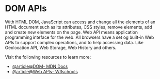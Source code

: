 # DOM APIs

With HTML DOM, JavaScript can access and change all the elements of an HTML document such as its attributes, CSS styles, remove elements, add and create new elements on the page. Web API means application programming inteface for the web. All browsers have a set og built-in Web APIs to support complex operations, and to help accessing data. Like Geolocation API, Web Storage, Web History and others.

Visit the following resources to learn more:

- [@article@DOM- MDN Docs](https://developer.mozilla.org/en-US/docs/Web/API/Document_Object_Model)
- [@article@Web APIs- W3schools](https://www.w3schools.com/js/js_api_intro.asp)
